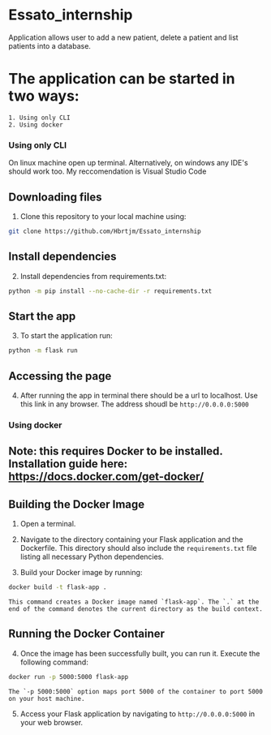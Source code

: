 # Essato_internship
Application allows user to add a new patient,  delete a patient and list patients into a database.

# The application can be started in two ways:

    1. Using only CLI
    2. Using docker

### Using only CLI

On linux machine open up terminal. Alternatively, on windows any IDE's should work too. My reccomendation is Visual Studio Code

##    Downloading files
        
1. Clone this repository to your local machine using:

```bash
git clone https://github.com/Hbrtjm/Essato_internship
```
## Install dependencies
        
2. Install dependencies from requirements.txt:

```bash
python -m pip install --no-cache-dir -r requirements.txt
```

## Start the app

3. To start the application run:

```bash
python -m flask run
```

## Accessing the page

4. After running the app in terminal there should be a url to localhost. Use this link in any browser. The address shoudl be `http://0.0.0.0:5000`


### Using docker 

## Note: this requires Docker to be installed. Installation guide here: https://docs.docker.com/get-docker/ 

## Building the Docker Image

1. Open a terminal.

2. Navigate to the directory containing your Flask application and the Dockerfile. This directory should also include the `requirements.txt` file listing all necessary Python dependencies.

3. Build your Docker image by running:

```bash
docker build -t flask-app .
```

    This command creates a Docker image named `flask-app`. The `.` at the end of the command denotes the current directory as the build context.

## Running the Docker Container

4. Once the image has been successfully built, you can run it. Execute the following command:

```bash
docker run -p 5000:5000 flask-app
```

    The `-p 5000:5000` option maps port 5000 of the container to port 5000 on your host machine.

5. Access your Flask application by navigating to `http://0.0.0.0:5000` in your web browser.
